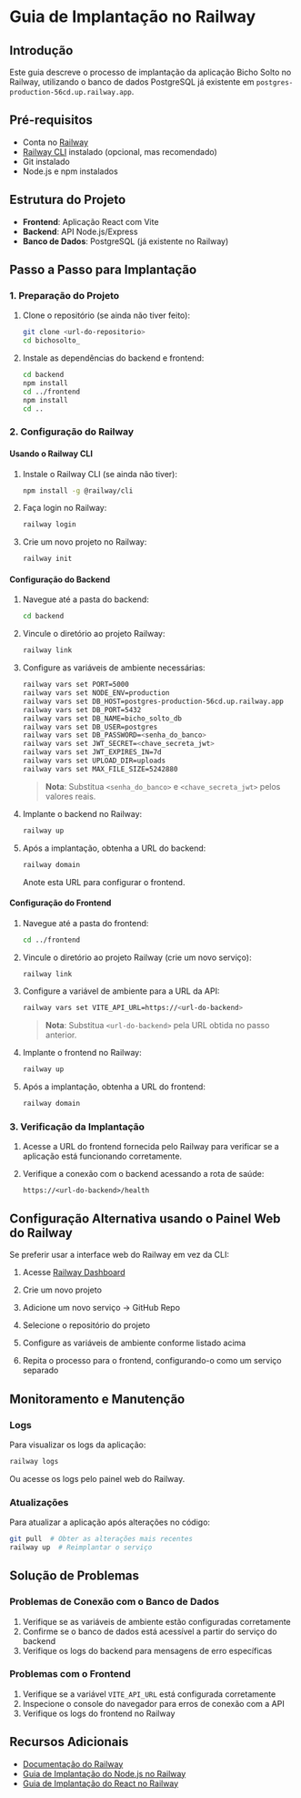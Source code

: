 # Guia de Implantação no Railway

## Introdução

Este guia descreve o processo de implantação da aplicação Bicho Solto no Railway, utilizando o banco de dados PostgreSQL já existente em `postgres-production-56cd.up.railway.app`.

## Pré-requisitos

- Conta no [Railway](https://railway.app/)
- [Railway CLI](https://docs.railway.app/develop/cli) instalado (opcional, mas recomendado)
- Git instalado
- Node.js e npm instalados

## Estrutura do Projeto

- **Frontend**: Aplicação React com Vite
- **Backend**: API Node.js/Express
- **Banco de Dados**: PostgreSQL (já existente no Railway)

## Passo a Passo para Implantação

### 1. Preparação do Projeto

1. Clone o repositório (se ainda não tiver feito):
   ```bash
   git clone <url-do-repositorio>
   cd bichosolto_
   ```

2. Instale as dependências do backend e frontend:
   ```bash
   cd backend
   npm install
   cd ../frontend
   npm install
   cd ..
   ```

### 2. Configuração do Railway

#### Usando o Railway CLI

1. Instale o Railway CLI (se ainda não tiver):
   ```bash
   npm install -g @railway/cli
   ```

2. Faça login no Railway:
   ```bash
   railway login
   ```

3. Crie um novo projeto no Railway:
   ```bash
   railway init
   ```

#### Configuração do Backend

1. Navegue até a pasta do backend:
   ```bash
   cd backend
   ```

2. Vincule o diretório ao projeto Railway:
   ```bash
   railway link
   ```

3. Configure as variáveis de ambiente necessárias:
   ```bash
   railway vars set PORT=5000
   railway vars set NODE_ENV=production
   railway vars set DB_HOST=postgres-production-56cd.up.railway.app
   railway vars set DB_PORT=5432
   railway vars set DB_NAME=bicho_solto_db
   railway vars set DB_USER=postgres
   railway vars set DB_PASSWORD=<senha_do_banco>
   railway vars set JWT_SECRET=<chave_secreta_jwt>
   railway vars set JWT_EXPIRES_IN=7d
   railway vars set UPLOAD_DIR=uploads
   railway vars set MAX_FILE_SIZE=5242880
   ```

   > **Nota**: Substitua `<senha_do_banco>` e `<chave_secreta_jwt>` pelos valores reais.

4. Implante o backend no Railway:
   ```bash
   railway up
   ```

5. Após a implantação, obtenha a URL do backend:
   ```bash
   railway domain
   ```
   Anote esta URL para configurar o frontend.

#### Configuração do Frontend

1. Navegue até a pasta do frontend:
   ```bash
   cd ../frontend
   ```

2. Vincule o diretório ao projeto Railway (crie um novo serviço):
   ```bash
   railway link
   ```

3. Configure a variável de ambiente para a URL da API:
   ```bash
   railway vars set VITE_API_URL=https://<url-do-backend>
   ```
   > **Nota**: Substitua `<url-do-backend>` pela URL obtida no passo anterior.

4. Implante o frontend no Railway:
   ```bash
   railway up
   ```

5. Após a implantação, obtenha a URL do frontend:
   ```bash
   railway domain
   ```

### 3. Verificação da Implantação

1. Acesse a URL do frontend fornecida pelo Railway para verificar se a aplicação está funcionando corretamente.

2. Verifique a conexão com o backend acessando a rota de saúde:
   ```
   https://<url-do-backend>/health
   ```

## Configuração Alternativa usando o Painel Web do Railway

Se preferir usar a interface web do Railway em vez da CLI:

1. Acesse [Railway Dashboard](https://railway.app/dashboard)

2. Crie um novo projeto

3. Adicione um novo serviço -> GitHub Repo

4. Selecione o repositório do projeto

5. Configure as variáveis de ambiente conforme listado acima

6. Repita o processo para o frontend, configurando-o como um serviço separado

## Monitoramento e Manutenção

### Logs

Para visualizar os logs da aplicação:

```bash
railway logs
```

Ou acesse os logs pelo painel web do Railway.

### Atualizações

Para atualizar a aplicação após alterações no código:

```bash
git pull  # Obter as alterações mais recentes
railway up  # Reimplantar o serviço
```

## Solução de Problemas

### Problemas de Conexão com o Banco de Dados

1. Verifique se as variáveis de ambiente estão configuradas corretamente
2. Confirme se o banco de dados está acessível a partir do serviço do backend
3. Verifique os logs do backend para mensagens de erro específicas

### Problemas com o Frontend

1. Verifique se a variável `VITE_API_URL` está configurada corretamente
2. Inspecione o console do navegador para erros de conexão com a API
3. Verifique os logs do frontend no Railway

## Recursos Adicionais

- [Documentação do Railway](https://docs.railway.app/)
- [Guia de Implantação do Node.js no Railway](https://docs.railway.app/guides/nodejs)
- [Guia de Implantação do React no Railway](https://docs.railway.app/guides/react)